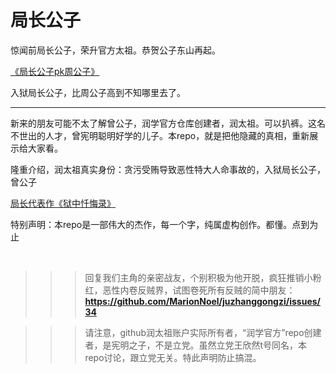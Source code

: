 # 局长公子

惊闻前局长公子，荣升官方太祖。恭贺公子东山再起。

[《局长公子pk周公子》](/%E5%B1%80%E9%95%BF%E5%85%AC%E5%AD%90pk%E5%91%A8%E5%85%AC%E5%AD%90.md)

入狱局长公子，比周公子高到不知哪里去了。

--------------

新来的朋友可能不太了解曾公子，润学官方仓库创建者，润太祖。可以扒裤。这名不世出的人才，曾宪明聪明好学的儿子。本repo，就是把他隐藏的真相，重新展示给大家看。

隆重介绍，润太祖真实身份：贪污受贿导致恶性特大人命事故的，入狱局长公子，曾公子 

[局长代表作《狱中忏悔录》](/曾宪明局长代表作《狱中忏悔录》.md)

特别声明：本repo是一部伟大的杰作，每一个字，纯属虚构创作。都懂。点到为止

</br>

>>>回复我们主角的亲密战友，个别积极为他开脱，疯狂推销小粉红，恶性内卷反贼界，试图卷死所有反贼的简中朋友：**https://github.com/MarionNoel/juzhanggongzi/issues/34**

>>>请注意，github润太祖账户实际所有者，“润学官方”repo创建者，是宪明之子，不是立党。虽然立党王欣然t号同名，本repo讨论，跟立党无关。特此声明防止搞混。
